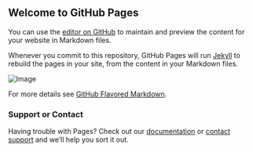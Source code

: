 ## Welcome to GitHub Pages

You can use the [editor on GitHub](https://github.com/rucwyf/rucwyf.github.io/edit/master/index.md) to maintain and preview the content for your website in Markdown files.

Whenever you commit to this repository, GitHub Pages will run [Jekyll](https://jekyllrb.com/) to rebuild the pages in your site, from the content in your Markdown files.



![Image](https://user-images.githubusercontent.com/32222392/47916739-26d0e680-dee2-11e8-9926-065f0c608a62.jpg)


For more details see [GitHub Flavored Markdown](https://guides.github.com/features/mastering-markdown/).


### Support or Contact

Having trouble with Pages? Check out our [documentation](https://help.github.com/categories/github-pages-basics/) or [contact support](https://github.com/contact) and we’ll help you sort it out.
